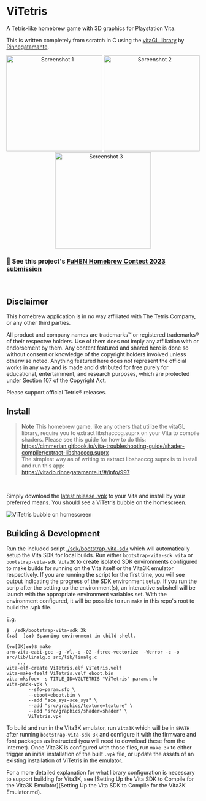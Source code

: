 # ViTetris

A Tetris-like homebrew game with 3D graphics for Playstation Vita.

This is written completely from scratch in C using the [vitaGL library](https://github.com/Rinnegatamante/vitaGL/) by [Rinnegatamante](https://github.com/Rinnegatamante).

<p align="center">
  <span>
    <img
      width="250px"
      alt="Screenshot 1"
      title="Screenshot 1"
      src="https://github.com/m-bartlett/vita-tetris/assets/85039141/91056539-ab7c-4868-a940-d249f4ff0a6e"
    >
    <img
      width="250px"
      alt="Screenshot 2"
      title="Screenshot 2"
      src="https://github.com/m-bartlett/vita-tetris/assets/85039141/0bfa00f0-bf30-42ad-b09a-1337ec11ce01"
    >
    <img
      width="250px"
      alt="Screenshot 3"
      title="Screenshot 3"
      src="https://github.com/m-bartlett/vita-tetris/assets/85039141/d672dd5b-e750-40dd-986f-22c3ab2dd7c2"
    >
  </span>
</p>

### 🚀 See this project's [FuHEN Homebrew Contest 2023 submission](https://fuhen.homebrew-contest.com/submissions/52/)
<br/>

## Disclaimer
This homebrew application is in no way affiliated with The Tetris Company, or any other third parties.

All product and company names are trademarks&trade; or registered trademarks&reg; of their respectve
holders. Use of them does not imply any affiliation with or endorsement by them. Any content
featured and shared here is done so without consent or knowledge of the copyright holders involved
unless otherwise noted. Anything featured here does not represent the official works in any way and
is made and distributed for free purely for educational, entertainment, and research purposes, which
are protected under Section 107 of the Copyright Act.

Please support official Tetris&reg; releases.


## Install

>**Note**
>This homebrew game, like any others that utilize the vitaGL library, require you to extract libshacccg.suprx on your Vita to compile shaders. Please see this guide for how to do this:<br/>
><https://cimmerian.gitbook.io/vita-troubleshooting-guide/shader-compiler/extract-libshacccg.suprx>
><br/>The simplest way as of writing to extract libshacccg.suprx is to install and run this app:<br/>
><https://vitadb.rinnegatamante.it/#/info/997>
<br/>


Simply download the [latest release .vpk](https://github.com/m-bartlett/vita-tetris/releases/latest/download/ViTetris.vpk) to your Vita and install by your preferred means. You should see a ViTetris bubble on the homescreen.

![ViTetris bubble on homescreen](https://github.com/m-bartlett/vita-tetris/assets/85039141/48f9ef5c-a773-46b8-bc4f-0562c92ca80d)



## Building & Development

Run the included script [./sdk/bootstrap-vita-sdk](./sdk/bootstrap-vita-sdk) which will automatically setup the Vita SDK for local builds. Run either `bootstrap-vita-sdk vita` or `bootstrap-vita-sdk Vita3K` to create isolated SDK environments configured to make builds for running on the Vita itself or the Vita3K emulator respectively. If you are running the script for the first time, you will see output indicating the progress of the SDK environment setup. If you run the scrip after the setting up the environment(s), an interactive subshell will be launch with the appropriate environment variables set. With the environment configured, it will be possible to run `make` in this repo's root to build the .vpk file.

E.g.
```console
$ ./sdk/bootstrap-vita-sdk 3k
(✜ⴰ[  ]ⴰ✤) Spawning environment in child shell.

(✜ⴰ[3K]ⴰ✤)$ make
arm-vita-eabi-gcc -g -Wl,-q -O2 -ftree-vectorize  -Werror -c -o src/lib/linalg.o src/lib/linalg.c
    ...
vita-elf-create ViTetris.elf ViTetris.velf
vita-make-fself ViTetris.velf eboot.bin
vita-mksfoex -s TITLE_ID=VGLTETRIS "ViTetris" param.sfo
vita-pack-vpk \
        --sfo=param.sfo \
        --eboot=eboot.bin \
        --add "sce_sys=sce_sys" \
        --add "src/graphics/texture=texture" \
        --add "src/graphics/shader=shader" \
        ViTetris.vpk
```

To build and run in the Vita3K emulator, run `Vita3K` which will be in `$PATH` after running `bootstrap-vita-sdk 3k` and configure it with the firmware and font packages as instructed (you will need to download these from the internet). Once Vita3K is configured with those files, run `make 3k` to either trigger an initial installation of the built `.vpk` file, or update the assets of an existing installation of ViTetris in the emulator.

For a more detailed explanation for what library configuration is necessary to support building for Vita3K, see [Setting Up the Vita SDK to Compile for the Vita3K Emulator](Setting Up the Vita SDK to Compile for the Vita3K Emulator.md).
